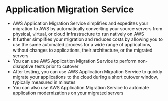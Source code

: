 
# Application Migration Service
- AWS Application Migration Service simplifies and expedites your migration to AWS by automatically converting your 
  source servers from physical, virtual, or cloud infrastructure to run natively on AWS
- It further simplifies your migration and reduces costs by allowing you to use the same automated process for a wide 
  range of applications, without changes to applications, their architecture, or the migrated servers
- You can use AWS Application Migration Service to perform non-disruptive tests prior to cutover
- After testing, you can use AWS Application Migration Service to quickly migrate your applications to the cloud during 
  a short cutover window, typically measured in minutes
- You can also use AWS Application Migration Service to automate application modernizations on your migrated servers